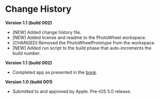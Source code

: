 # Change History

**Version 1.1 (build 002)**

   * [NEW] Added change history file.
   * [NEW] Added license and readme to the PhotoWheel workspace.
   * [CHANGED] Removed the PhotoWheelPrototype from the workspace.
   * [NEW] Added run script to the build phase that auto-increments the build number.

**Version 1.1 (build 002)**

   * Completed app as presented in the [book][1].

**Version 1.0 (build 001)**

   * Submitted to and approved by Apple. Pre-iOS 5.0 release.
   
   [1]: http://learnipadprogramming.com/
